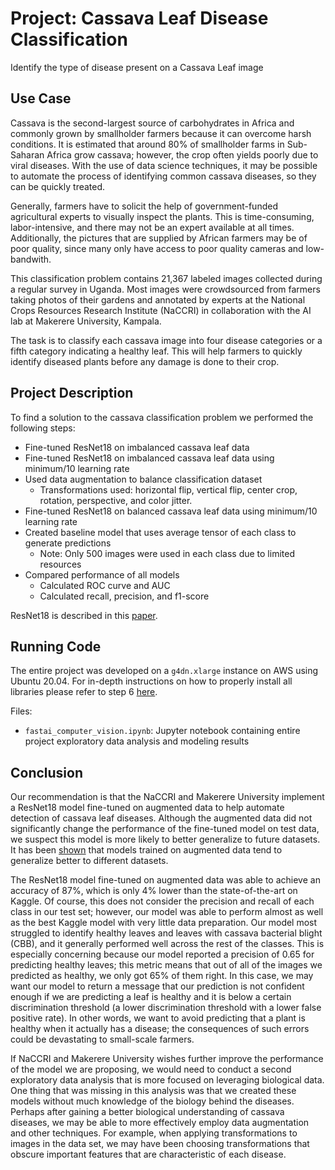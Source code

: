 # Project: Cassava Leaf Disease Classification
Identify the type of disease present on a Cassava Leaf image

## Use Case
Cassava is the second-largest source of carbohydrates in Africa and commonly grown by smallholder farmers because it can overcome harsh conditions. It is estimated that around 80% of smallholder farms in Sub-Saharan Africa grow cassava; however, the crop often yields poorly due to viral diseases. With the use of data science techniques, it may be possible to automate the process of identifying common cassava diseases, so they can be quickly treated.

Generally, farmers have to solicit the help of government-funded agricultural experts to visually inspect the plants. This is time-consuming, labor-intensive, and there may not be an expert available at all times. Additionally, the pictures that are supplied by African farmers may be of poor quality, since many only have access to poor quality cameras and low-bandwith.

This classification problem contains 21,367 labeled images collected during a regular survey in Uganda. Most images were crowdsourced from farmers taking photos of their gardens and annotated by experts at the National Crops Resources Research Institute (NaCCRI) in collaboration with the AI lab at Makerere University, Kampala.

The task is to classify each cassava image into four disease categories or a fifth category indicating a healthy leaf. This will help farmers to quickly identify diseased plants before any damage is done to their crop.


## Project Description

To find a solution to the cassava classification problem we performed the following steps:

- Fine-tuned ResNet18 on imbalanced cassava leaf data
- Fine-tuned ResNet18 on imbalanced cassava leaf data using minimum/10 learning rate
- Used data augmentation to balance classification dataset
  - Transformations used: horizontal flip, vertical flip, center crop, rotation, perspective, and color jitter.
- Fine-tuned ResNet18 on balanced cassava leaf data using minimum/10 learning rate
- Created baseline model that uses average tensor of each class to generate predictions
  - Note: Only 500 images were used in each class due to limited resources
- Compared performance of all models
  - Calculated ROC curve and AUC
  - Calculated recall, precision, and f1-score

ResNet18 is described in this [paper](https://arxiv.org/pdf/1512.03385.pdf).

## Running Code

The entire project was developed on a `g4dn.xlarge` instance on AWS using Ubuntu 20.04.
For in-depth instructions on how to properly install all libraries please refer to step 6 [here](https://course.fast.ai/start_aws).

Files:
- `fastai_computer_vision.ipynb`: Jupyter notebook containing entire project exploratory data analysis and modeling results

## Conclusion

Our recommendation is that the NaCCRI and Makerere University implement a ResNet18 model fine-tuned on augmented data to help automate detection of cassava leaf diseases. Although the augmented data did not significantly change the performance of the fine-tuned model on test data, we suspect this model is more likely to better generalize to future datasets. It has been [shown](https://arxiv.org/pdf/1904.12848.pdf) that models trained on augmented data tend to generalize better to different datasets. 

The ResNet18 model fine-tuned on augmented data was able to achieve an accuracy of 87%, which is only 4% lower than the state-of-the-art on Kaggle. Of course, this does not consider the precision and recall of each class in our test set; however, our model was able to perform almost as well as the best Kaggle model with very little data preparation. Our model most struggled to identify healthy leaves and leaves with cassava bacterial blight (CBB), and it generally performed well across the rest of the classes. This is especially concerning because our model reported a precision of 0.65 for predicting healthy leaves; this metric means that out of all of the images we predicted as healthy, we only got 65% of them right. In this case, we may want our model to return a message that our prediction is not confident enough if we are predicting a leaf is healthy and it is below a certain discrimination threshold (a lower discrimination threshold with a lower false positive rate). In other words, we want to avoid predicting that a plant is healthy when it actually has a disease; the consequences of such errors could be devastating to small-scale farmers.

If NaCCRI and Makerere University wishes further improve the performance of the model we are proposing, we would need to conduct a second exploratory data analysis that is more focused on leveraging biological data. One thing that was missing in this analysis was that we created these models without much knowledge of the biology behind the diseases. Perhaps after gaining a better biological understanding of cassava diseases, we may be able to more effectively employ data augmentation and other techniques. For example, when applying transformations to images in the data set, we may have been choosing transformations that obscure important features that are characteristic of each disease.
